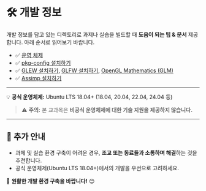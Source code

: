 # 🛠️ 개발 정보  

개발 정보를 담고 있는 디렉토리로 과제나 실습을 빌드할 때 **도움이 되는 팁 & 문서** 제공합니다. 아래 순서로 읽어보기 바랍니다.

* ✅ [운영 체제](./OS.md)
* ✅ [pkg-config 설치하기](./pkg-config.md)
* ✅ [GLEW 설치하기](./glew.md), [GLFW 설치하기](./glfw.md), [OpenGL Mathematics (GLM)](./glm.md)
* ✅ [Assimp 설치하기](./assimp.md)


---

💡 **공식 운영체제:** Ubuntu LTS 18.04+ (18.04, 20.04, 22.04, 24.04 등)

> ⚠️ **주의:** 본 교과목은 **비공식 운영체제에 대한 기술 지원을 제공하지 않습니다.**  

---

## 📢 추가 안내  
- 과제 및 실습 환경 구축이 어려운 경우, **조교 또는 동료들과 소통하며 해결**하는 것을 추천합니다.  
- 공식 운영체제(Ubuntu LTS 18.04+)에서의 개발을 우선으로 고려하세요.  

🚀 **원활한 개발 환경 구축을 바랍니다!** 😊  
